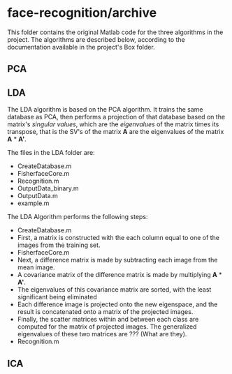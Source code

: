 # face-recognition/archive

This folder contains the original Matlab code for the three algorithms in the project. The algorithms are described below, according to the documentation available in the project's Box folder.

## PCA

## LDA

The LDA algorithm is based on the PCA algorithm. It trains the same database as PCA, then performs a projection of that database based on the matrix's _singular values_, which are the _eigenvalues_ of the matrix times its transpose, that is the SV's of the matrix __A__ are the eigenvalues of the matrix __A__ * __A'__.

The files in the LDA folder are:

 - CreateDatabase.m
 - FisherfaceCore.m
 - Recognition.m
 - OutputData_binary.m
 - OutputData.m
 - example.m

The LDA Algorithm performs the following steps:

 - CreateDatabase.m
  - First, a matrix is constructed with the each column equal to one of the images from the training set.
 - FisherfaceCore.m
  - Next, a difference matrix is made by subtracting each image from the mean image.
  - A covariance matrix of the difference matrix is made by multiplying __A__ * __A'__.
  - The eigenvalues of this covariance matrix are sorted, with the least significant being eliminated
  - Each difference image is projected onto the new eigenspace, and the result is concatenated onto a matrix of the projected images.
  - Finally, the scatter matrices within and between each class are computed for the matrix of projected images. The generalized eigenvalues of these two matrices are ??? (What are they).
 - Recognition.m

## ICA
